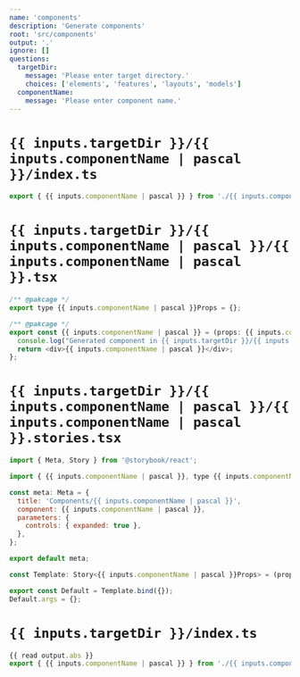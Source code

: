 ```yaml
---
name: 'components'
description: 'Generate components'
root: 'src/components'
output: '.'
ignore: []
questions:
  targetDir:
    message: 'Please enter target directory.'
    choices: ['elements', 'features', 'layouts', 'models']
  componentName:
    message: 'Please enter component name.'
---
```


# `{{ inputs.targetDir }}/{{ inputs.componentName | pascal }}/index.ts`

```javascript
export { {{ inputs.componentName | pascal }} } from './{{ inputs.componentName | pascal }}';
```

# `{{ inputs.targetDir }}/{{ inputs.componentName | pascal }}/{{ inputs.componentName | pascal }}.tsx`

```javascript
/** @pakcage */
export type {{ inputs.componentName | pascal }}Props = {};

/** @pakcage */
export const {{ inputs.componentName | pascal }} = (props: {{ inputs.componentName | pascal }}Props) => {
  console.log("Generated component in {{ inputs.targetDir }}/{{ inputs.componentName | pascal }}/{{ inputs.componentName | pascal }}.tsx");
  return <div>{{ inputs.componentName | pascal }}</div>;
};
```

# `{{ inputs.targetDir }}/{{ inputs.componentName | pascal }}/{{ inputs.componentName | pascal }}.stories.tsx`

```javascript
import { Meta, Story } from '@storybook/react';

import { {{ inputs.componentName | pascal }}, type {{ inputs.componentName | pascal }}Props } from './{{ inputs.componentName | pascal }}';

const meta: Meta = {
  title: 'Components/{{ inputs.componentName | pascal }}',
  component: {{ inputs.componentName | pascal }},
  parameters: {
    controls: { expanded: true },
  },
};

export default meta;

const Template: Story<{{ inputs.componentName | pascal }}Props> = (props) => <{{ inputs.componentName | pascal }} {...props} />;

export const Default = Template.bind({});
Default.args = {};

```

# `{{ inputs.targetDir }}/index.ts`

```javascript
{{ read output.abs }}
export { {{ inputs.componentName | pascal }} } from './{{ inputs.componentName | pascal }}';
```
